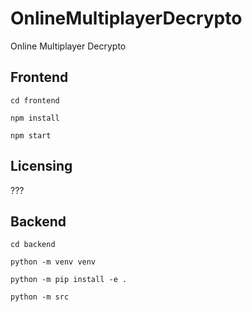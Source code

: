 # OnlineMultiplayerDecrypto

Online Multiplayer Decrypto

## Frontend

```
cd frontend
```

```
npm install
```

```
npm start
```

## Licensing

???

## Backend

```
cd backend
```

```
python -m venv venv
```

```
python -m pip install -e .
```

```
python -m src
```
